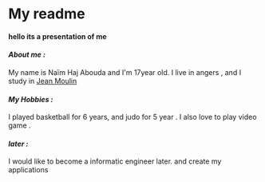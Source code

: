 
# My readme
#### hello its a presentation of me

#### *About me :*
My name is Naïm Haj Abouda and I'm 17year old. I live in angers , and I study in [Jean Moulin](https://jean-moulin.paysdelaloire.e-lyco.fr/)

#### *My Hobbies :*
I played basketball for 6 years, and judo for 5 year .
I also love to play video game .

#### *later :*
I would like to become a informatic engineer later. and  create my applications

